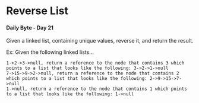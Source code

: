 # Reverse List
#### Daily Byte - Day 21

Given a linked list, containing unique values, reverse it, and return the result.

Ex: Given the following linked lists...
```
1->2->3->null, return a reference to the node that contains 3 which points to a list that looks like the following: 3->2->1->null
7->15->9->2->null, return a reference to the node that contains 2 which points to a list that looks like the following: 2->9->15->7->null
1->null, return a reference to the node that contains 1 which points to a list that looks like the following: 1->null
```
